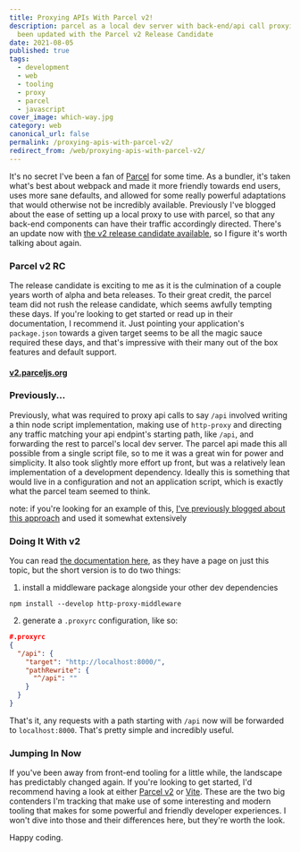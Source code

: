 ```yaml
---
title: Proxying APIs With Parcel v2!
description: parcel as a local dev server with back-end/api call proxying has
  been updated with the Parcel v2 Release Candidate
date: 2021-08-05
published: true
tags:
  - development
  - web
  - tooling
  - proxy
  - parcel
  - javascript
cover_image: which-way.jpg
category: web
canonical_url: false
permalink: /proxying-apis-with-parcel-v2/
redirect_from: /web/proxying-apis-with-parcel-v2/
---
```

It's no secret I've been a fan of [Parcel](https://parceljs.org/) for some time. As a bundler, it's taken what's best about webpack and made it more friendly towards end users, uses more sane defaults, and allowed for some really powerful adaptations that would otherwise not be incredibly available. Previously I've blogged about the ease of setting up a local proxy to use with parcel, so that any back-end components can have their traffic accordingly directed. There's an update now with [the v2 release candidate available](https://v2.parceljs.org/blog/rc0/), so I figure it's worth talking about again.

### Parcel v2 RC

The release candidate is exciting to me as it is the culmination of a couple years worth of alpha and beta releases. To their great credit, the parcel team did not rush the release candidate, which seems awfully tempting these days. If you're looking to get started or read up in their documentation, I recommend it. Just pointing your application's `package.json` towards a given target seems to be all the magic sauce required these days, and that's impressive with their many out of the box features and default support.

#### [v2.parceljs.org](https://v2.parceljs.org/)

### Previously...

Previously, what was required to proxy api calls to say `/api` involved writing a thin node script implementation, making use of `http-proxy` and directing any traffic matching your api endpint's starting path, like `/api`, and forwarding the rest to parcel's local dev server. The parcel api made this all possible from a single script file, so to me it was a great win for power and simplicity. It also took slightly more effort up front, but was a relatively lean implementation of a development dependency. Ideally this is something that would live in a configuration and not an application script, which is exactly what the parcel team seemed to think.

note: if you're looking for an example of this, [I've previously blogged about this approach](/web/proxying-parcel/) and used it somewhat extensively

### Doing It With v2

You can read [the documentation here](https://v2.parceljs.org/features/development/#api-proxy), as they have a page on just this topic, but the short version is to do two things:

1. install a middleware package alongside your other dev dependencies

```
npm install --develop http-proxy-middleware
```
2. generate a `.proxyrc` configuration, like so:

```json
#.proxyrc
{
  "/api": {
    "target": "http://localhost:8000/",
    "pathRewrite": {
      "^/api": ""
    }
  }
}
```

That's it, any requests with a path starting with `/api` now will be forwarded to `localhost:8000`. That's pretty simple and incredibly useful.

### Jumping In Now

If you've been away from front-end tooling for a little while, the landscape has predictably changed again. If you're looking to get started, I'd recommend having a look at either [Parcel v2](https://v2.parceljs.org/) or [Vite](https://vitejs.dev/). These are the two big contenders I'm tracking that make use of some interesting and modern tooling that makes for some powerful and friendly developer experiences. I won't dive into those and their differences here, but they're worth the look.

Happy coding.
